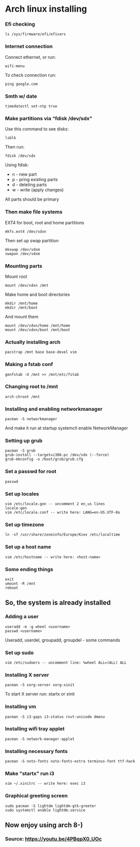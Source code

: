 # Arch linux installing
### Efi checking

	ls /sys/firmware/efi/efivars

### Internet connection

Connect ethernet, or run:
	
	wifi-menu

To check connection run:

	ping google.com 

### Smth w/ date

	timedatectl set-ntp true

### Make partitions via “fdisk /dev/sdx”

Use this command to see disks:

	lsblk

Then run:

	fdisk /dev/sdx

Using fdisk:

* n - new part
* p - pring existing parts
* d - deleting parts
* w - write (apply changes)

All parts should be primary
### Then make file systems

EXT4 for boot, root and home partitions

	mkfs.ext4 /dev/sdxn 

Then set up swap partition

	mkswap /dev/sdxm 
	swapon /dev/sdxm

### Mounting parts

Mount root

	mount /dev/sdxn /mnt 

Make home and boot directories

	mkdir /mnt/home
	mkdir /mnt/boot

And mount them

	mount /dev/sdxn/home /mnt/home  
	mount /dev/sdxn/boot /mnt/boot  

### Actually installing arch

	pacstrap /mnt base base-devel vim

### Making a fstab conf

	genfstab -U /mnt >> /mnt/etc/fstab

### Changing root to /mnt

	arch-chroot /mnt

### Installing and enabling networkmanager

	pacman -S networkmanager
And make it run at startup
	systemctl enable NetworkManager 

### Setting up grub

	pacman -S grub
	grub-install --target=i386-pc /dev/sdx (--force)
	grub-mkconfig -o /boot/grub/grub.cfg

### Set a passwd for root

	passwd

### Set up locales

	vim /etc/locale.gen -- uncomment 2 en_us lines
	locale-gen
	vim /etc/locale.conf -- write here: LANG=en-US.UTF-8o

### Set up timezone

	ln -sf /usr/share/zoneinfo/Europe/Kiev /etc/localtime

### Set up a host name

	vim /etc/hostname -- write here: <host-name>

### Some ending things

	exit
	umount -R /mnt
	reboot

## So, the system is already installed

### Adding a user

	useradd -m -g wheel <username>
	passwd <username>

Useradd, userdel, groupadd, groupdel - some commands

### Set up sudo

	vim /etc/sudoers -- uncomment line: %wheel ALL=(ALL) ALL

### Installing X server

	pacman -S xorg-server xorg-xinit

To start X server run:
	startx
or
	xinit

### Installing vm

	pacman -S i3-gaps i3-status rxvt-unicode dmenu

### Installing wifi tray applet

	pacman -S network-manager-applet

### Installing necessary fonts

	pacman -S noto-fonts noto-fonts-extra terminus-font ttf-hack

### Make "startx" run i3

	vim ~/.xinitrc -- write here: exec i3

### Graphical greeting screen

	sudo pacman -S lightdm lightdm-gtk-greeter
	sudo systemctl enable lightdm.service

## Now enjoy using arch 8-)

### Source: https://youtu.be/4PBqpX0_UOc
